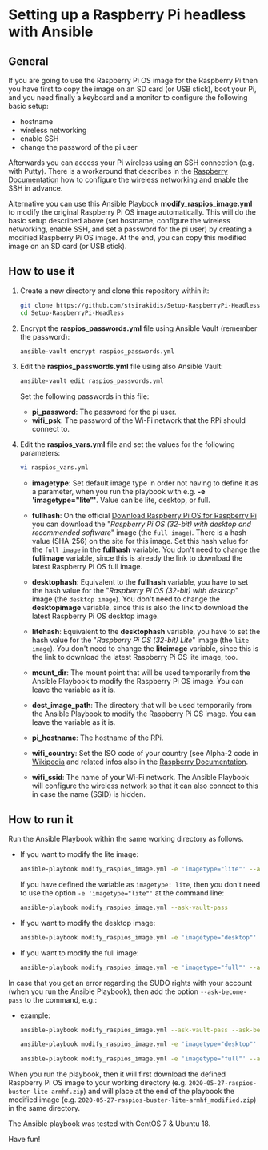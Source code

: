 # Setting up a Raspberry Pi headless with Ansible

## General

If you are going to use the Raspberry Pi OS image for the Raspberry Pi then you have first to copy the image on an SD card (or USB stick), boot your Pi, and you need finally a keyboard and a monitor to configure the following basic setup:

- hostname
- wireless networking
- enable SSH
- change the password of the pi user

Afterwards you can access your Pi wireless using an SSH connection (e.g. with Putty). There is a workaround that describes in the [Raspberry Documentation](https://www.raspberrypi.org/documentation/configuration/wireless/headless.md) how to configure the wireless networking and enable the SSH in advance.

Alternative you can use this Ansible Playbook **modify_raspios_image.yml** to modify the original Raspberry Pi OS image automatically. This will do the basic setup described above (set hostname, configure the wireless networking, enable SSH, and set a password for the pi user) by creating a modified Raspberry Pi OS image. At the end, you can copy this modified image on an SD card (or USB stick).

## How to use it

1. Create a new directory and clone this repository within it:

   ```bash
   git clone https://github.com/stsirakidis/Setup-RaspberryPi-Headless.git
   cd Setup-RaspberryPi-Headless
   ```

2. Encrypt the **raspios_passwords.yml** file using Ansible Vault (remember the password):

   ```bash
   ansible-vault encrypt raspios_passwords.yml
   ```

3. Edit the **raspios_passwords.yml** file using also Ansible Vault:

   ```bash
   ansible-vault edit raspios_passwords.yml
   ```

   Set the following passwords in this file:

   - **pi_password**: The password for the pi user.
   - **wifi_psk**: The password of the Wi-Fi network that the RPi should connect to.

4. Edit the **raspios_vars.yml** file and set the values for the following parameters:

   ```bash
   vi raspios_vars.yml
   ```

   - **imagetype**: Set default image type in order not having to define it as a parameter, when you run the playbook with e.g. **-e 'imagetype="lite"'**. Value can be lite, desktop, or full.

   - **fullhash**: On the official [Download Raspberry Pi OS for Raspberry Pi](https://www.raspberrypi.org/downloads/raspberry-pi-os/) you can download the "*Raspberry Pi OS (32-bit) with desktop and recommended software*" image (the `full image`). There is a hash value (SHA-256) on the site for this image. Set this hash value for the `full image` in the **fullhash** variable. You don't need to change the **fullimage** variable, since this is already the link to download the latest Raspberry Pi OS full image.

   - **desktophash**: Equivalent to the **fullhash** variable, you have to set the hash value for the "*Raspberry Pi OS (32-bit) with desktop*" image (the `desktop image`). You don't need to change the **desktopimage** variable, since this is also the link to download the latest Raspberry Pi OS desktop image.

   - **litehash**: Equivalent to the **desktophash** variable, you have to set the hash value for the "*Raspberry Pi OS (32-bit) Lite*" image (the `lite image`). You don't need to change the **liteimage** variable, since this is the link to download the latest Raspberry Pi OS lite image, too.

   - **mount_dir**: The mount point that will be used temporarily from the Ansible Playbook to modify the Raspberry Pi OS image. You can leave the variable as it is.

   - **dest_image_path**: The directory that will be used temporarily from the Ansible Playbook to modify the Raspberry Pi OS image. You can leave the variable as it is.

   - **pi_hostname**: The hostname of the RPi.

   - **wifi_country**: Set the ISO code of your country (see Alpha-2 code in [Wikipedia](https://en.wikipedia.org/wiki/ISO_3166-1) and related infos also in the [Raspberry Documentation](https://www.raspberrypi.org/documentation/configuration/wireless/wireless-cli.md).

   - **wifi_ssid**: The name of your Wi-Fi network. The Ansible Playbook will configure the wireless network so that it can also connect to this in case the name (SSID) is hidden.

## How to run it

Run the Ansible Playbook within the same working directory as follows.

- If you want to modify the lite image:

   ```bash
   ansible-playbook modify_raspios_image.yml -e 'imagetype="lite"' --ask-vault-pass
   ```

   If you have defined the variable as `imagetype: lite`, then you don't need to use the option `-e 'imagetype="lite"'` at the command line:

   ```bash
   ansible-playbook modify_raspios_image.yml --ask-vault-pass
   ```

- If you want to modify the desktop image:

   ```bash
   ansible-playbook modify_raspios_image.yml -e 'imagetype="desktop"' --ask-vault-pass
   ```

- If you want to modify the full image:

   ```bash
   ansible-playbook modify_raspios_image.yml -e 'imagetype="full"' --ask-vault-pass
   ```

In case that you get an error regarding the SUDO rights with your account (when you run the Ansible Playbook), then add the option `--ask-become-pass` to the command, e.g.:

- example:

   ```bash
   ansible-playbook modify_raspios_image.yml --ask-vault-pass --ask-become-pass

   ansible-playbook modify_raspios_image.yml -e 'imagetype="desktop"' --ask-vault-pass --ask-become-pass

   ansible-playbook modify_raspios_image.yml -e 'imagetype="full"' --ask-vault-pass --ask-become-pass
   ```

When you run the playbook, then it will first download the defined Raspberry Pi OS image to your working directory (e.g. `2020-05-27-raspios-buster-lite-armhf.zip`) and will place at the end of the playbook the modified image (e.g. `2020-05-27-raspios-buster-lite-armhf_modified.zip`) in the same directory.

The Ansible playbook was tested with CentOS 7 & Ubuntu 18.

Have fun!
